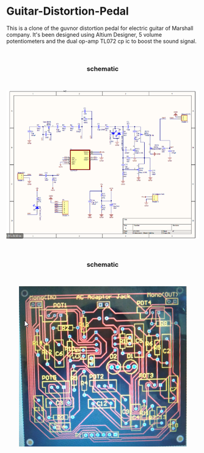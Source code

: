 # Guitar-Distortion-Pedal
This is a clone of the guvnor distortion pedal for electric guitar of Marshall company. It's been designed using Altium Designer, 5 volume potentiometers and the dual op-amp TL072 cp ic to boost the sound signal.

<br/>

<h3 align="center">schematic</h3>
<br/>
<p align="center"> 
  <img src="https://github.com/Niyousha-Gh/Guitar-Distortion-Pedal/blob/main/schematic.png">
</p>

<br/>

<h3 align="center">schematic</h3>
<br/>
<p align="center"> 
  <img src="https://github.com/Niyousha-Gh/Guitar-Distortion-Pedal/blob/main/pcb.png">
</p>
